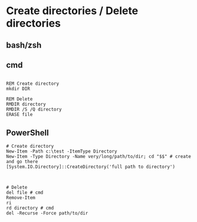 # Create directories / Delete directories




## bash/zsh







## cmd

```

REM Create directory
mkdir DIR

REM Delete
RMDIR directory
RMDIR /S /Q directory
ERASE file

```






## PowerShell

```
# Create directory
New-Item -Path c:\test -ItemType Directory
New-Item -Type Directory -Name very/long/path/to/dir; cd "$$" # create and go there
[System.IO.Directory]::CreateDirectory('full path to directory')



# Delete
del file # cmd
Remove-Item
ri
rd directory # cmd
del -Recurse -Force path/to/dir

```